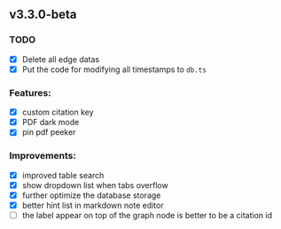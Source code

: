 ## v3.3.0-beta

### TODO

- [x] Delete all edge datas
- [x] Put the code for modifying all timestamps to `db.ts`

### Features:

- [x] custom citation key
- [x] PDF dark mode
- [x] pin pdf peeker

### Improvements:

- [x] improved table search
- [x] show dropdown list when tabs overflow
- [x] further optimize the database storage
- [x] better hint list in markdown note editor
- [ ] the label appear on top of the graph node is better to be a citation id
